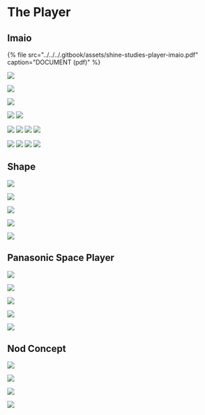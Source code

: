 # The Player

## Imaio

{% file src="../../../.gitbook/assets/shine-studies-player-imaio.pdf" caption="DOCUMENT \(pdf\)" %}



![](../../../.gitbook/assets/shine-studies-player-imaio-1-.jpg)

![](../../../.gitbook/assets/shine-studies-player-imaio-11-.jpg)

![](../../../.gitbook/assets/shine-studies-player-imaio-12-.jpg)

![](../../../.gitbook/assets/shine-studies-player-imaio-3-.jpg) ![](../../../.gitbook/assets/shine-studies-player-imaio-4-.jpg)

![](../../../.gitbook/assets/shine-studies-player-imaio-6-.jpg) ![](../../../.gitbook/assets/shine-studies-player-imaio-7-.jpg) ![](../../../.gitbook/assets/shine-studies-player-imaio-8-.jpg) ![](../../../.gitbook/assets/shine-studies-player-imaio-9-.jpg)

![](../../../.gitbook/assets/shine-studies-player-imaio-17-.jpg) ![](../../../.gitbook/assets/shine-studies-player-imaio-18-.jpg) ![](../../../.gitbook/assets/shine-studies-player-imaio-19-.jpg) ![](../../../.gitbook/assets/shine-studies-player-imaio-20-.jpg)

## Shape

![](../../../.gitbook/assets/shine-studies-player-shape-1-.jpg)

![](../../../.gitbook/assets/shine-studies-player-shape-2-.jpg)

![](../../../.gitbook/assets/shine-studies-player-shape-3-.jpg)

![](../../../.gitbook/assets/shine-studies-player-shape-4-.jpg)

![](../../../.gitbook/assets/shine-studies-player-shape-5-.jpg)

## Panasonic Space Player

![](../../../.gitbook/assets/shine-studies-player-panasonic-space-player-1-.jpg)

![](../../../.gitbook/assets/shine-studies-player-panasonic-space-player-2-.jpg)

![](../../../.gitbook/assets/shine-studies-player-panasonic-space-player-3-.jpg)

![](../../../.gitbook/assets/shine-studies-player-panasonic-space-player-4-.jpg)

![](../../../.gitbook/assets/shine-studies-player-panasonic-space-player-5-.jpg)

## Nod Concept

![](../../../.gitbook/assets/shine-studies-player-nod-1-.jpg)

![](../../../.gitbook/assets/shine-studies-player-nod-2-.jpg)

![](../../../.gitbook/assets/shine-studies-player-nod-4-.jpg)

![](../../../.gitbook/assets/shine-studies-player-nod-3-.jpg)

